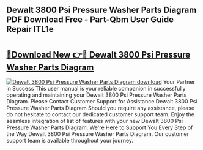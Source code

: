 ## Dewalt 3800 Psi Pressure Washer Parts Diagram PDF Download Free - Part-Qbm User Guide Repair ITL1e

# <h2><a href="http://dfkfexf.blite.top/?on=Dewalt+3800+Psi+Pressure+Washer+Parts+Diagram">🔗Download New 👉🔴 Dewalt 3800 Psi Pressure Washer Parts Diagram</a></h2>

[![Dewalt 3800 Psi Pressure Washer Parts Diagram download](https://i.imgur.com/lujVjoI.png)](http://dfkfexf.blite.top/?on=Dewalt+3800+Psi+Pressure+Washer+Parts+Diagram)
Your Partner in Success This user manual is your reliable companion in successfully operating and maintaining your Dewalt 3800 Psi Pressure Washer Parts Diagram. Please Contact Customer Support for Assistance Dewalt 3800 Psi Pressure Washer Parts Diagram Should you require any assistance, please do not hesitate to contact our dedicated customer support team. Enjoy the seamless integration of list of features with your new Dewalt 3800 Psi Pressure Washer Parts Diagram. We're Here to Support You Every Step of the Way Dewalt 3800 Psi Pressure Washer Parts Diagram. Our customer support team is available throughout your journey.
